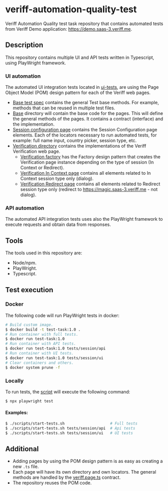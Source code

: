 # veriff-automation-quality-test
Veriff Automation Quality test task repository that contains automated tests from Veriff Demo application: https://demo.saas-3.veriff.me.

## Description
This repository contains multiple UI and API tests written in Typescript, using PlayWright framework.

### UI automation
The automated UI integration tests located in [ui-tests](tests/session/ui), are using the Page Object Model (POM) design pattern for each of the Veriff web pages.
- [Base test spec](tests/session/ui/base-ui.spec.ts) contains the general Test base methods. For example, methods that can be reused in multiple test files.
- [Base](pages/base) directory will contain the base code for the pages. This will define the general methods of the pages. It contains a contract (interface) and the implementation. 
- [Session configuration page](pages/session/session-configuration-page.ts) contains the Session Configuration page elements. Each of the locators necessary to run automated tests, for example: full name input, country picker, session type, etc.
- [Verification directory](pages/verification) contains the implementations of the Veriff Verification web page.
  - [Verification factory](pages/verification/verification-factory.page.ts) has the Factory design pattern that creates the Verification page instance depending on the type of session (In Context or Redirect).
  - [Verification In Context page](pages/verification/verification-in-context.page.ts) contains all elements related to In Context session type only (dialog).
  - [Verification Redirect page](pages/verification/verification-in-redirect.page.ts) contains all elements related to Redirect session type only (redirect to https://magic.saas-3.veriff.me - not dialog).

### API automation
The automated API integration tests uses also the PlayWright framework to execute requests and obtain data from responses.

## Tools
The tools used in this repository are:
- Node/npm.
- PlayWright.
- Typescript.

## Test execution
### Docker
The following code will run PlayWright tests in docker:
```bash
# Build custom image.
$ docker build -t test-task:1.0 .
# Run container with full tests.
$ docker run test-task:1.0
# Run container with API tests.
$ docker run test-task:1.0 tests/session/api
# Run container with UI tests.
$ docker run test-task:1.0 tests/session/ui
# Clear containers and others.
$ docker system prune -f
```

### Locally

To run tests, the [script](scripts/start-tests.sh) will execute the following command:
```bash
$ npx playwright test
```

#### Examples:
```bash
$ ./scripts/start-tests.sh                    # Full tests
$ ./scripts/start-tests.sh tests/session/api  # Api tests
$ ./scripts/start-tests.sh tests/session/ui   # UI tests
```

## Additional
- Adding pages by using the POM design pattern is as easy as creating a new `.ts` file.
- Each page will have its own directory and own locators. The general methods are handled by the [veriff.page.ts](pages/base/veriff.page.ts) contract.
- The repository reuses the POM code.